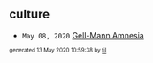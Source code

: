## culture

* <code>May 08, 2020</code> [Gell-Mann Amnesia](2020-05-08T09-08-00-gell-mann-amnesia.md)

<sup><sub>generated 13 May 2020 10:59:38 by <a href='https://github.com/senorprogrammer/til'>til</a></sub></sup>
